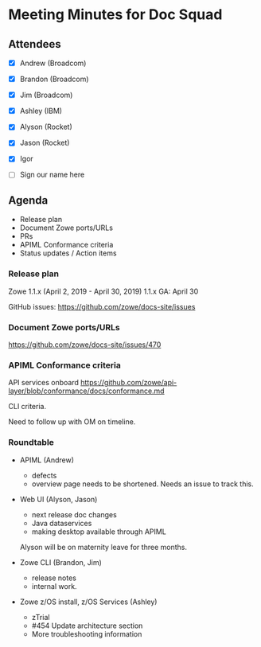 # Meeting Minutes for Doc Squad

## Attendees

- [x] Andrew (Broadcom)
- [x] Brandon (Broadcom)
- [x] Jim (Broadcom)
- [x] Ashley (IBM)
- [x] Alyson (Rocket)
- [x] Jason (Rocket)
- [x] Igor
- [ ] Sign our name here


## Agenda 
- Release plan
- Document Zowe ports/URLs
- PRs
- APIML Conformance criteria
- Status updates / Action items

### Release plan

Zowe 1.1.x (April 2, 2019 -	April 30, 2019)
1.1.x GA: April 30

GitHub issues: https://github.com/zowe/docs-site/issues

### Document Zowe ports/URLs

https://github.com/zowe/docs-site/issues/470

### APIML Conformance criteria

API services onboard
https://github.com/zowe/api-layer/blob/conformance/docs/conformance.md

CLI criteria. 

Need to follow up with OM on timeline.


### Roundtable

  - APIML (Andrew)
    - defects
    - overview page needs to be shortened. Needs an issue to track this. 
  - Web UI (Alyson, Jason)
    -  next release doc changes
    - Java dataservices
    - making desktop available through APIML

    Alyson will be on maternity leave for three months. 
  - Zowe CLI (Brandon, Jim)
    - release notes
    - internal work. 
  - Zowe z/OS install, z/OS Services (Ashley)
    - zTrial
    - #454 Update architecture section
    - More troubleshooting information














